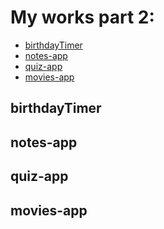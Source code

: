 # My works part 2: 

- [birthdayTimer](#birthdayTimer)
- [notes-app](#notes-app)
- [quiz-app](#quiz-app)
- [movies-app](#movies-app)


## birthdayTimer <a name="birthdayTimer"></a>
## notes-app <a name="notes-app"></a>
## quiz-app <a name="quiz-app"></a>
## movies-app <a name="movies-app"></a>
